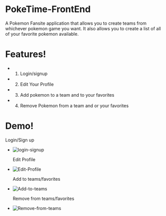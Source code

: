 # PokeTime-FrontEnd

A Pokemon Fansite application that allows you to create teams from whichever pokemon game you want. It also allows you to create a list of all of your favorite pokemon available. 

# Features!

* 1. Login/signup 
* 2. Edit Your Profile
* 3. Add pokemon to a team and to your favorites
* 4. Remove Pokemon from a team and or your favorites

# Demo!
  Login/Sign up
- ![login-signup](https://media.giphy.com/media/MjfQD3lBxbZMwoQBcp/giphy.gif)

  Edit Profile
- ![Edit-Profile](https://media.giphy.com/media/Ap2eZeyWthtZFhfpkN/giphy.gif)
  
  Add to teams/favorites
- ![Add-to-teams](https://media.giphy.com/media/NeIlhCUkZ8t4OYrr6U/giphy.gif)
  
  Remove from teams/favorites
- ![Remove-from-teams](https://media.giphy.com/media/bnRIcaKAazKRdvsC40/giphy.gif)

